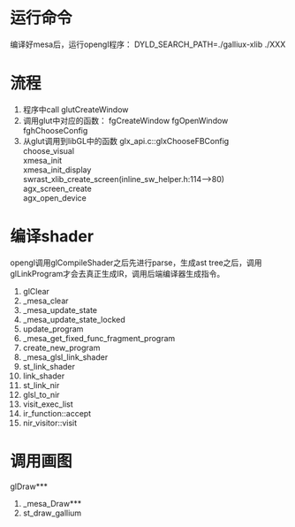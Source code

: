 # 运行命令

编译好mesa后，运行opengl程序：  DYLD_SEARCH_PATH=./galliux-xlib ./XXX

# 流程
1. 程序中call glutCreateWindow
2. 调用glut中对应的函数：
  fgCreateWindow
  fgOpenWindow
  fghChooseConfig
3. 从glut调用到libGL中的函数
  glx_api.c::glxChooseFBConfig<BR>  choose_visual<BR>  xmesa_init <BR> xmesa_init_display<BR>  swrast_xlib_create_screen(inline_sw_helper.h:114-->80) <BR>
  agx_screen_create<BR> agx_open_device<BR>
  
 # 编译shader
  opengl调用glCompileShader之后先进行parse，生成ast tree之后，调用glLinkProgram才会去真正生成IR，调用后端编译器生成指令。
  1. glClear
  2. _mesa_clear
  3. _mesa_update_state
  4. _mesa_update_state_locked
  5. update_program
  6. _mesa_get_fixed_func_fragment_program
  7. create_new_program
  8. _mesa_glsl_link_shader
  9. st_link_shader
  10. link_shader
  11. st_link_nir
  12. glsl_to_nir
  13. visit_exec_list
  14. ir_function::accept
  15. nir_visitor::visit
  
  # 调用画图
  glDraw***
  1. _mesa_Draw***
  2. st_draw_gallium
  
